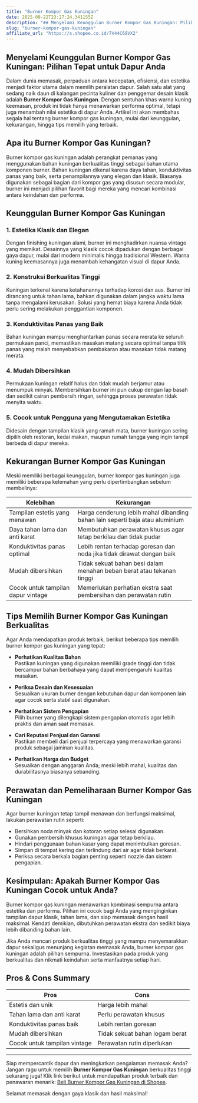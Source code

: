 ```yaml
---
title: "Burner Kompor Gas Kuningan"
date: 2025-08-22T23:27:24.341155Z
description: "## Menyelami Keunggulan Burner Kompor Gas Kuningan: Pilihan Tepat untuk Dapur Anda..."
slug: "burner-kompor-gas-kuningan"
affiliate_url: "https://s.shopee.co.id/7V44C68VX2"
---
```

## Menyelami Keunggulan Burner Kompor Gas Kuningan: Pilihan Tepat untuk Dapur Anda

Dalam dunia memasak, perpaduan antara kecepatan, efisiensi, dan estetika menjadi faktor utama dalam memilih peralatan dapur. Salah satu alat yang sedang naik daun di kalangan pecinta kuliner dan penggemar desain klasik adalah **Burner Kompor Gas Kuningan**. Dengan sentuhan khas warna kuning keemasan, produk ini tidak hanya menawarkan performa optimal, tetapi juga menambah nilai estetika di dapur Anda. Artikel ini akan membahas segala hal tentang burner kompor gas kuningan, mulai dari keunggulan, kekurangan, hingga tips memilih yang terbaik.

## Apa itu Burner Kompor Gas Kuningan?

Burner kompor gas kuningan adalah perangkat pemanas yang menggunakan bahan kuningan berkualitas tinggi sebagai bahan utama komponen burner. Bahan kuningan dikenal karena daya tahan, konduktivitas panas yang baik, serta penampilannya yang elegan dan klasik. Biasanya digunakan sebagai bagian dari kompor gas yang disusun secara modular, burner ini menjadi pilihan favorit bagi mereka yang mencari kombinasi antara keindahan dan performa.

## Keunggulan Burner Kompor Gas Kuningan

### 1. Estetika Klasik dan Elegan
Dengan finishing kuningan alami, burner ini menghadirkan nuansa vintage yang memikat. Desainnya yang klasik cocok dipadukan dengan berbagai gaya dapur, mulai dari modern minimalis hingga tradisional Western. Warna kuning keemasannya juga menambah kehangatan visual di dapur Anda.

### 2. Konstruksi Berkualitas Tinggi
Kuningan terkenal karena ketahanannya terhadap korosi dan aus. Burner ini dirancang untuk tahan lama, bahkan digunakan dalam jangka waktu lama tanpa mengalami kerusakan. Solusi yang hemat biaya karena Anda tidak perlu sering melakukan penggantian komponen.

### 3. Konduktivitas Panas yang Baik
Bahan kuningan mampu menghantarkan panas secara merata ke seluruh permukaan panci, memastikan masakan matang secara optimal tanpa titik panas yang malah menyebabkan pembakaran atau masakan tidak matang merata.

### 4. Mudah Dibersihkan
Permukaan kuningan relatif halus dan tidak mudah berjamur atau menumpuk minyak. Membersihkan burner ini pun cukup dengan lap basah dan sedikit cairan pembersih ringan, sehingga proses perawatan tidak menyita waktu.

### 5. Cocok untuk Pengguna yang Mengutamakan Estetika
Didesain dengan tampilan klasik yang ramah mata, burner kuningan sering dipilih oleh restoran, kedai makan, maupun rumah tangga yang ingin tampil berbeda di dapur mereka.

## Kekurangan Burner Kompor Gas Kuningan

Meski memiliki berbagai keunggulan, burner kompor gas kuningan juga memiliki beberapa kelemahan yang perlu dipertimbangkan sebelum membelinya:

| Kelebihan | Kekurangan |
| --- | --- |
| Tampilan estetis yang menawan | Harga cenderung lebih mahal dibanding bahan lain seperti baja atau aluminium |
| Daya tahan lama dan anti karat | Membutuhkan perawatan khusus agar tetap berkilau dan tidak pudar |
| Konduktivitas panas optimal | Lebih rentan terhadap goresan dan noda jika tidak dirawat dengan baik |
| Mudah dibersihkan | Tidak sekuat bahan besi dalam menahan beban berat atau tekanan tinggi |
| Cocok untuk tampilan dapur vintage | Memerlukan perhatian ekstra saat pembersihan dan perawatan rutin |

## Tips Memilih Burner Kompor Gas Kuningan Berkualitas

Agar Anda mendapatkan produk terbaik, berikut beberapa tips memilih burner kompor gas kuningan yang tepat:

- **Perhatikan Kualitas Bahan**  
Pastikan kuningan yang digunakan memiliki grade tinggi dan tidak bercampur bahan berbahaya yang dapat mempengaruhi kualitas masakan.

- **Periksa Desain dan Kesesuaian**  
Sesuaikan ukuran burner dengan kebutuhan dapur dan komponen lain agar cocok serta stabil saat digunakan.

- **Perhatikan Sistem Pengapian**  
Pilih burner yang dilengkapi sistem pengapian otomatis agar lebih praktis dan aman saat memasak.

- **Cari Reputasi Penjual dan Garansi**  
Pastikan membeli dari penjual terpercaya yang menawarkan garansi produk sebagai jaminan kualitas.

- **Perhatikan Harga dan Budget**  
Sesuaikan dengan anggaran Anda; meski lebih mahal, kualitas dan durabilitasnya biasanya sebanding.

## Perawatan dan Pemeliharaan Burner Kompor Gas Kuningan

Agar burner kuningan tetap tampil menawan dan berfungsi maksimal, lakukan perawatan rutin seperti:

- Bersihkan noda minyak dan kotoran setiap selesai digunakan.
- Gunakan pembersih khusus kuningan agar tetap berkilau.
- Hindari penggunaan bahan kasar yang dapat menimbulkan goresan.
- Simpan di tempat kering dan terlindung dari air agar tidak berkarat.
- Periksa secara berkala bagian penting seperti nozzle dan sistem pengapian.

## Kesimpulan: Apakah Burner Kompor Gas Kuningan Cocok untuk Anda?

Burner kompor gas kuningan menawarkan kombinasi sempurna antara estetika dan performa. Pilihan ini cocok bagi Anda yang menginginkan tampilan dapur klasik, tahan lama, dan siap memasak dengan hasil maksimal. Kendati demikian, dibutuhkan perawatan ekstra dan sedikit biaya lebih dibanding bahan lain.

Jika Anda mencari produk berkualitas tinggi yang mampu menyemarakkan dapur sekaligus menunjang kegiatan memasak Anda, burner kompor gas kuningan adalah pilihan sempurna. Investasikan pada produk yang berkualitas dan nikmati keindahan serta manfaatnya setiap hari.

## Pros & Cons Summary

| **Pros** | **Cons** |
| --- | --- |
| Estetis dan unik | Harga lebih mahal | 
| Tahan lama dan anti karat | Perlu perawatan khusus |
| Konduktivitas panas baik | Lebih rentan goresan |
| Mudah dibersihkan | Tidak sekuat bahan logam berat |
| Cocok untuk tampilan vintage | Perawatan rutin diperlukan |

---

Siap mempercantik dapur dan meningkatkan pengalaman memasak Anda? Jangan ragu untuk memilih **Burner Kompor Gas Kuningan** berkualitas tinggi sekarang juga! Klik link berikut untuk mendapatkan produk terbaik dan penawaran menarik: [Beli Burner Kompor Gas Kuningan di Shopee](https://s.shopee.co.id/7V44C68VX2).

Selamat memasak dengan gaya klasik dan hasil maksimal!